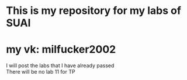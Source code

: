 This is my repository for my labs of SUAI 
==============
my vk: milfucker2002 
=================
I will post the labs that I have already passed  
There will be no lab 11 for TP
